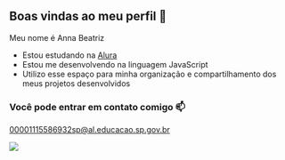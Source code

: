 ## Boas vindas ao meu perfil 💙

Meu nome é Anna Beatriz

- Estou estudando na [Alura](https://www.alura.com.br)
- Estou me desenvolvendo na linguagem JavaScript
- Utilizo esse espaço para minha organização e compartilhamento dos meus projetos desenvolvidos

### Você pode entrar em contato comigo 📫

00001115586932sp@al.educacao.sp.gov.br

![](https://media.tenor.com/jKWsh55iOFAAAAAi/bubu-dudu-sseeyall.gif)
